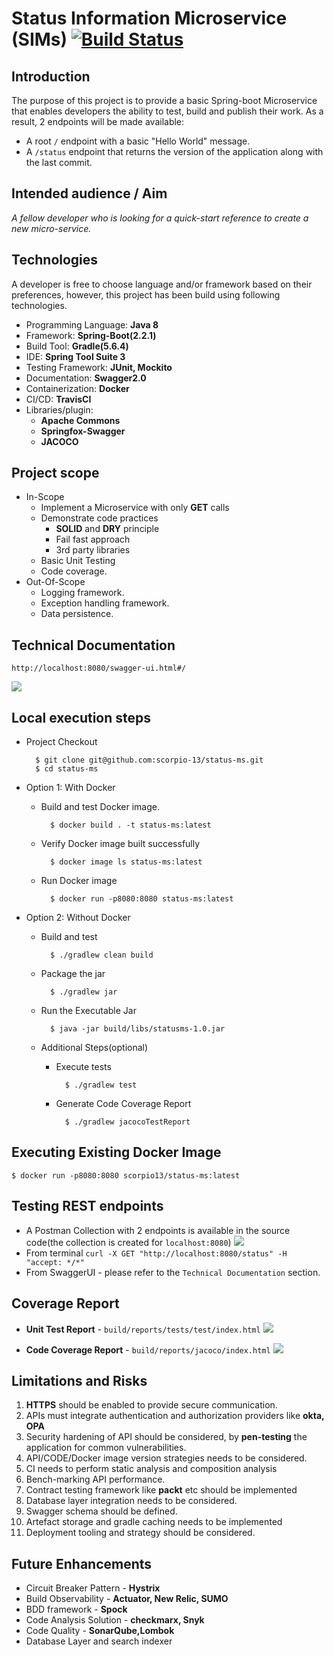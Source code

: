 Status Information Microservice (SIMs) [![Build Status](https://travis-ci.org/scorpio-13/status-ms.svg?branch=master)](https://travis-ci.org/scorpio-13/status-ms)
===============================

Introduction
------------
The purpose of this project is to provide a basic Spring-boot Microservice  that enables developers the ability to test, build and publish their work.
As a result, 2 endpoints will be made available:

- A root `/` endpoint with a basic "Hello World" message.
- A `/status` endpoint that returns the version of the application along with the last commit.


Intended audience / Aim
----------------------
*A fellow developer who is looking for a quick-start reference to create a  new micro-service.*

Technologies
-------------
A developer is free to choose language and/or framework based on their preferences, however, this project has been build using following technologies.

- Programming Language: **Java 8**
- Framework: **Spring-Boot(2.2.1)**
- Build Tool: **Gradle(5.6.4)**
- IDE: **Spring Tool Suite 3**
- Testing Framework: **JUnit, Mockito**
- Documentation: **Swagger2.0**
- Containerization: **Docker**
- CI/CD: **TravisCI**
- Libraries/plugin:
	- **Apache Commons**	
	- **Springfox-Swagger**
	- **JACOCO**

Project scope
-------------
- In-Scope
	- Implement a Microservice with only **GET** calls
	- Demonstrate code practices
		- **SOLID** and **DRY** principle
		- Fail fast approach
		- 3rd party libraries
	- Basic Unit Testing
	- Code coverage.
- Out-Of-Scope
	- Logging framework.
	- Exception handling framework.
	- Data persistence.

Technical Documentation
-----------------------

	http://localhost:8080/swagger-ui.html#/
![](src/main/resources/static/SIMs-SwaggerUI.png)

Local execution steps 
----------------------

- Project Checkout

		$ git clone git@github.com:scorpio-13/status-ms.git 
		$ cd status-ms

- Option 1: With Docker
	- Build and test Docker image.
      			
			$ docker build . -t status-ms:latest
    - Verify Docker image built successfully
      		
			$ docker image ls status-ms:latest
    - Run Docker image  

			$ docker run -p8080:8080 status-ms:latest

- Option 2: Without Docker
 
	- Build and test
			
			$ ./gradlew clean build
	
	- Package the jar
	
			$ ./gradlew jar
	
	- Run the Executable Jar
	
			$ java -jar build/libs/statusms-1.0.jar
	
	- Additional Steps(optional)  
		- Execute tests 
			
				$ ./gradlew test
			
		
		- Generate Code Coverage Report
				
				$ ./gradlew jacocoTestReport

Executing Existing Docker Image
-------------------------------
	
	$ docker run -p8080:8080 scorpio13/status-ms:latest

Testing REST endpoints
----------------------

- A Postman Collection with 2 endpoints is available in the source code(the collection is created for `localhost:8080`)
	![](src/main/resources/static/SIMs-PostMan-Status.PNG)
- From terminal `curl -X GET "http://localhost:8080/status" -H "accept: */*"`
- From SwaggerUI - please refer to the `Technical Documentation` section.


Coverage Report
--------------
- **Unit Test Report** - `build/reports/tests/test/index.html`
![](src/main/resources/static/SIMs-UnitTest.PNG)

- **Code Coverage Report** - `build/reports/jacoco/index.html`
![](src/main/resources/static/SIMs-CodeCoverage.PNG) 

Limitations and Risks
---------------------

1. **HTTPS** should be enabled to provide secure communication.
2. APIs must integrate authentication and authorization providers like **okta, OPA**
3. Security hardening of API should be considered, by **pen-testing** the application for common vulnerabilities.
4. API/CODE/Docker image version strategies needs to be considered.
5. CI needs to perform static analysis and composition analysis
6. Bench-marking API performance.
7. Contract testing framework like **packt** etc should be implemented
8. Database layer integration needs to be considered.
9. Swagger schema should be defined.
10. Artefact storage and gradle caching needs to be implemented
11. Deployment tooling and strategy should be considered.

Future Enhancements
------------------
- Circuit Breaker Pattern - **Hystrix**
- Build Observability - **Actuator, New Relic, SUMO**
- BDD framework - **Spock**
- Code Analysis Solution - **checkmarx, Snyk**
- Code Quality - **SonarQube,Lombok**
- Database Layer and search indexer
